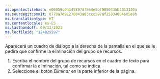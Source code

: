 ```yaml
---
ms.openlocfilehash: e06059c04149897df864e5bf9050435b3313130a
ms.sourcegitcommit: 0770a7d91278043a83ccc597af25934854605e8b
ms.translationtype: HT
ms.contentlocale: es-ES
ms.lasthandoff: 09/13/2021
ms.locfileid: "124829597"
---
```

Aparecerá un cuadro de diálogo a la derecha de la pantalla en el que se le pedirá que confirme la eliminación del grupo de recursos.

1. Escriba el nombre del grupo de recursos en el cuadro de texto para confirmar la eliminación, tal como se indica.
1. Seleccione el botón *Eliminar* en la parte inferior de la página.
